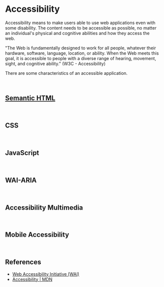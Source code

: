 # Accessibility

Accessibility means to make users able to use web applications even with some disability. The content needs to be accessible as possible, no matter an individual's physical and cognitive abilities and how they access the web.

"The Web is fundamentally designed to work for all people, whatever their hardware, software, language, location, or ability. When the Web meets this goal, it is accessible to people with a diverse range of hearing, movement, sight, and cognitive ability." (W3C - Accessibility)

There are some characteristics of an accessible application.

<br>

## [Semantic HTML](../html/README.md#semantic)

<br>

## CSS

<br>

## JavaScript

<br>

## WAI-ARIA

<br>

## Accessibility Multimedia

<br>

## Mobile Accessibility

<br>

## References

- [Web Accessibility Initiative (WAI)](https://www.w3.org/WAI/)
- [Accessibility | MDN](https://developer.mozilla.org/en-US/docs/Web/Accessibility)
